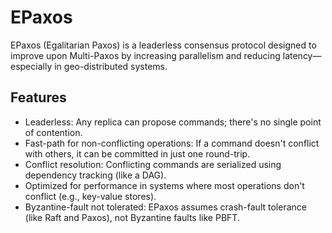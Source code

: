 # EPaxos

EPaxos (Egalitarian Paxos) is a leaderless consensus protocol designed to improve upon Multi-Paxos by increasing parallelism and reducing latency—especially in geo-distributed systems.

## Features

- Leaderless: Any replica can propose commands; there's no single point of contention.
- Fast-path for non-conflicting operations: If a command doesn't conflict with others, it can be committed in just one round-trip.
- Conflict resolution: Conflicting commands are serialized using dependency tracking (like a DAG).
- Optimized for performance in systems where most operations don't conflict (e.g., key-value stores).
- Byzantine-fault not tolerated: EPaxos assumes crash-fault tolerance (like Raft and Paxos), not Byzantine faults like PBFT.

